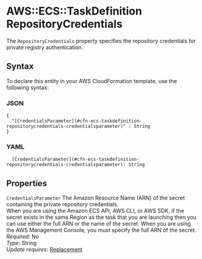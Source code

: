 # AWS::ECS::TaskDefinition RepositoryCredentials<a name="aws-properties-ecs-taskdefinition-repositorycredentials"></a>

The `RepositoryCredentials` property specifies the repository credentials for private registry authentication\.

## Syntax<a name="aws-properties-ecs-taskdefinition-repositorycredentials-syntax"></a>

To declare this entity in your AWS CloudFormation template, use the following syntax:

### JSON<a name="aws-properties-ecs-taskdefinition-repositorycredentials-syntax.json"></a>

```
{
  "[CredentialsParameter](#cfn-ecs-taskdefinition-repositorycredentials-credentialsparameter)" : String
}
```

### YAML<a name="aws-properties-ecs-taskdefinition-repositorycredentials-syntax.yaml"></a>

```
  [CredentialsParameter](#cfn-ecs-taskdefinition-repositorycredentials-credentialsparameter): String
```

## Properties<a name="aws-properties-ecs-taskdefinition-repositorycredentials-properties"></a>

`CredentialsParameter`  <a name="cfn-ecs-taskdefinition-repositorycredentials-credentialsparameter"></a>
The Amazon Resource Name \(ARN\) of the secret containing the private repository credentials\.  
When you are using the Amazon ECS API, AWS CLI, or AWS SDK, if the secret exists in the same Region as the task that you are launching then you can use either the full ARN or the name of the secret\. When you are using the AWS Management Console, you must specify the full ARN of the secret\.
*Required*: No  
*Type*: String  
*Update requires*: [Replacement](https://docs.aws.amazon.com/AWSCloudFormation/latest/UserGuide/using-cfn-updating-stacks-update-behaviors.html#update-replacement)